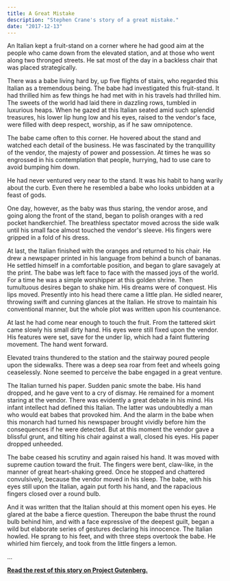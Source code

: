 ```yaml
---
title: A Great Mistake
description: "Stephen Crane's story of a great mistake."
date: "2017-12-13"
---
```


An Italian kept a fruit-stand on a corner where he had good aim at the people who came down from the elevated station, and at those who went along two thronged streets. He sat most of the day in a backless chair that was placed strategically.

There was a babe living hard by, up five flights of stairs, who regarded this Italian as a tremendous being. The babe had investigated this fruit-stand. It had thrilled him as few things he had met with in his travels had thrilled him. The sweets of the world had laid there in dazzling rows, tumbled in luxurious heaps. When he gazed at this Italian seated amid such splendid treasures, his lower lip hung low and his eyes, raised to the vendor's face, were filled with deep respect, worship, as if he saw omnipotence.

The babe came often to this corner. He hovered about the stand and watched each detail of the business. He was fascinated by the tranquillity of the vendor, the majesty of power and possession. At times he was so engrossed in his contemplation that people, hurrying, had to use care to avoid bumping him down.

He had never ventured very near to the stand. It was his habit to hang warily about the curb. Even there he resembled a babe who looks unbidden at a feast of gods.

One day, however, as the baby was thus staring, the vendor arose, and going along the front of the stand, began to polish oranges with a red pocket handkerchief. The breathless spectator moved across the side walk until his small face almost touched the vendor's sleeve. His fingers were gripped in a fold of his dress.

At last, the Italian finished with the oranges and returned to his chair. He drew a newspaper printed in his language from behind a bunch of bananas. He settled himself in a comfortable position, and began to glare savagely at the print. The babe was left face to face with the massed joys of the world. For a time he was a simple worshipper at this golden shrine. Then tumultuous desires began to shake him. His dreams were of conquest. His lips moved. Presently into his head there came a little plan. He sidled nearer, throwing swift and cunning glances at the Italian. He strove to maintain his conventional manner, but the whole plot was written upon his countenance.

At last he had come near enough to touch the fruit. From the tattered skirt came slowly his small dirty hand. His eyes were still fixed upon the vendor. His features were set, save for the under lip, which had a faint fluttering movement. The hand went forward.

Elevated trains thundered to the station and the stairway poured people upon the sidewalks. There was a deep sea roar from feet and wheels going ceaselessly. None seemed to perceive the babe engaged in a great venture.

The Italian turned his paper. Sudden panic smote the babe. His hand dropped, and he gave vent to a cry of dismay. He remained for a moment staring at the vendor. There was evidently a great debate in his mind. His infant intellect had defined this Italian. The latter was undoubtedly a man who would eat babes that provoked him. And the alarm in the babe when this monarch had turned his newspaper brought vividly before him the consequences if he were detected. But at this moment the vendor gave a blissful grunt, and tilting his chair against a wall, closed his eyes. His paper dropped unheeded.

The babe ceased his scrutiny and again raised his hand. It was moved with supreme caution toward the fruit. The fingers were bent, claw-like, in the manner of great heart-shaking greed. Once he stopped and chattered convulsively, because the vendor moved in his sleep. The babe, with his eyes still upon the Italian, again put forth his hand, and the rapacious fingers closed over a round bulb.

And it was written that the Italian should at this moment open his eyes. He glared at the babe a fierce question. Thereupon the babe thrust the round bulb behind him, and with a face expressive of the deepest guilt, began a wild but elaborate series of gestures declaring his innocence. The Italian howled. He sprang to his feet, and with three steps overtook the babe. He whirled him fiercely, and took from the little fingers a lemon.

...

**[Read the rest of this story on Project Gutenberg.](https://www.gutenberg.org/files/45524/45524-h/45524-h.htm#A-Great-Mistake)**
